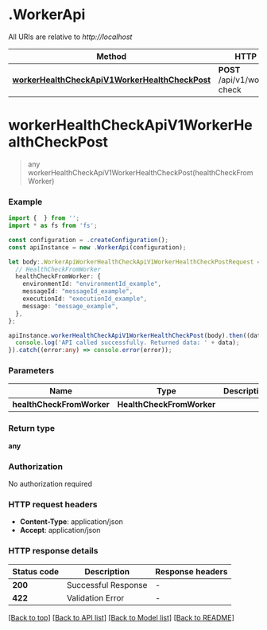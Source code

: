 # .WorkerApi

All URIs are relative to *http://localhost*

Method | HTTP request | Description
------------- | ------------- | -------------
[**workerHealthCheckApiV1WorkerHealthCheckPost**](WorkerApi.md#workerHealthCheckApiV1WorkerHealthCheckPost) | **POST** /api/v1/worker/health-check | Worker Health Check


# **workerHealthCheckApiV1WorkerHealthCheckPost**
> any workerHealthCheckApiV1WorkerHealthCheckPost(healthCheckFromWorker)


### Example


```typescript
import {  } from '';
import * as fs from 'fs';

const configuration = .createConfiguration();
const apiInstance = new .WorkerApi(configuration);

let body:.WorkerApiWorkerHealthCheckApiV1WorkerHealthCheckPostRequest = {
  // HealthCheckFromWorker
  healthCheckFromWorker: {
    environmentId: "environmentId_example",
    messageId: "messageId_example",
    executionId: "executionId_example",
    message: "message_example",
  },
};

apiInstance.workerHealthCheckApiV1WorkerHealthCheckPost(body).then((data:any) => {
  console.log('API called successfully. Returned data: ' + data);
}).catch((error:any) => console.error(error));
```


### Parameters

Name | Type | Description  | Notes
------------- | ------------- | ------------- | -------------
 **healthCheckFromWorker** | **HealthCheckFromWorker**|  |


### Return type

**any**

### Authorization

No authorization required

### HTTP request headers

 - **Content-Type**: application/json
 - **Accept**: application/json


### HTTP response details
| Status code | Description | Response headers |
|-------------|-------------|------------------|
**200** | Successful Response |  -  |
**422** | Validation Error |  -  |

[[Back to top]](#) [[Back to API list]](README.md#documentation-for-api-endpoints) [[Back to Model list]](README.md#documentation-for-models) [[Back to README]](README.md)


